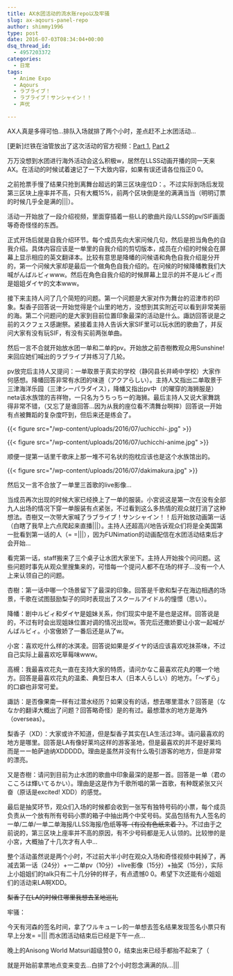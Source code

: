 ```yaml
---
title: AX水团活动的流水账repo以及牢骚
slug: ax-aqours-panel-repo
author: shimmy1996
type: post
date: 2016-07-03T08:34:04+00:00
dsq_thread_id:
  - 4957203372
categories:
  - 日常
tags:
  - Anime Expo
  - Aqours
  - ラブライブ！
  - ラブライブ！サンシャイン！！
  - 声优

---
```

AX人真是多得可怕&#8230;排队入场就排了两个小时，差点赶不上水团活动&#8230;

[更新]烂铁在油管放出了这次活动的官方视频：<a href="https://www.youtube.com/watch?v=sEPnw_LBIyc" target="_blank">Part 1</a>, <a href="https://www.youtube.com/watch?v=qhndif2ZAjc" target="_blank">Part 2</a>

万万没想到水团进行海外活动会这么积极w，居然在LLSS动画开播的同一天来AX。在活动的时候试着速记了一下大致内容，如果有误还请各位指正0 0。

之前抢票手慢了结果只抢到离舞台超远的第三区块座位D：。不过实际到场后发现第三区块上座率并不高，只有大概15%，前两个区块倒是坐的满满当当（明明订票的时候几乎全是满的|||）。

活动一开始放了一段介绍视频，里面穿插着一些LL的歌曲片段/LLSS的pv/SIF画面等奇奇怪怪的东西。

正式开场后就是自我介绍环节。每个成员先向大家问候几句，然后是担当角色的自我介绍。具体内容应该是一单里的自我介绍的剪切版本，成员在介绍的时候会在屏幕上显示相应的英文翻译本。比较有意思是降幡的问候语和角色自我介绍是分开的，第一个问候大家却是最后一个做角色自我介绍的。在问候的时候降幡教我们大喊がんばルビィwww。然后在角色自我介绍的时候屏幕上显示的并不是ルビィ而是姐姐ダイヤ的文本www。

接下来主持人问了几个简短的问题。第一个问题是大家对作为舞台的沼津市的印象。梨香子回答说一开始觉得是个山里的地方，没想到其实附近可以看到非常美丽的海。第二个问题问的是大家到目前位置印象最深的活动是什么。諏訪回答说是之前的スクフェス感謝祭。紧接着主持人告诉大家SIF里可以玩水团的歌曲了，并反问大家有没有玩SIF，有没有买前两张单曲。

然后一言不合就开始放水团一单和二单的pv。开始放之前杏樹教观众用Sunshine!来回应她们喊出的ラブライブ并练习了几轮。

pv放完后主持人又提问：一单取景于真实的学校（静冈县长井崎中学校）大家作何感想。降幡回答非常有水团的味道（アクアらしい）。主持人又指出二单取景于三津海洋乐园（三津シーパラダイス），降幡又指出pv中（的曜穿的海狮服是）neta该水族馆的吉祥物，一只名为うちっちー的海狮。最后主持人又说大家舞跳得非常不错，（又忘了是谁回答&#8230;因为从我的座位看不清舞台啊摔）回答说一开始有点被舞蹈的复杂度吓到，但后来还是练会了。

{{< figure src="/wp-content/uploads/2016/07/uchicchi-.jpg" >}}

{{< figure src="/wp-content/uploads/2016/07/uchicchi-anime.jpg" >}}

顺便一提第一话里千歌床上那一堆不可名状的抱枕应该也是这个水族馆出的。

{{< figure src="/wp-content/uploads/2016/07/dakimakura.jpg" >}}

然后又一言不合放了一单里三首歌的live影像&#8230;

当成员再次出现的时候大家已经换上了一单的服装。小宮说这是第一次在没有全部九人出场的情况下穿一单服装有点紧张，不过看到这么多热情的观众就打消了这种想法。杏樹又一次带大家喊了ラブライブ！サンシャイン！！后开始放动画第一话（白瞎了我早上六点爬起来直播|||）。主持人还超高兴地告诉观众们将是全美国第一批看到第一话的人（= =|||），因为FUNimation的动画配信在水团活动结束后才会开始&#8230;

看完第一话，staff搬来了三个桌子让水团大家坐下。主持人开始挨个问问题。这些问题时事先从观众里搜集来的，可惜每一个提问人都不在场的样子&#8230;没有一个人上来认领自己的问题。

杏樹：第一话中哪一个场景留下了最深的印象。回答是千歌和梨子在海边相遇的场景，千歌在试图鼓励梨子的同时表现出了スクールアイドル的憧憬（思い）。

降幡：剧中ルビィ和ダイヤ是姐妹关系，你们现实中是不是也是这样。回答说是的，不过有时会出现姐妹位置对调的情况出现w。答完后还撒娇要让小宮一起喊がんばルビィ。小宮傲娇了一番后还是从了w。

小宮：喜欢吃什么样的冰淇凌。回答说如果是ダイヤ的话应该喜欢吃抹茶味，不过自己实际上最喜欢吃草莓味www。

高槻：我最喜欢花丸一直在支持大家的特质，请问かなこ最喜欢花丸的哪一个地方。回答是最喜欢花丸的温柔、典型日本人（日本人らしい）的地方。「～ずら」的口癖也非常可爱。

諏訪：是否像果南一样有过潜水经历？如果没有的话，想去哪里潜水？回答是（ななか的翻译大概出了问题？回答略奇怪）是的有过。最想潜水的地方是海外（overseas）。

梨香子（XD）：大家或许不知道，但是梨香子其实在LA生活过3年。请问最喜欢的地方是哪里。回答是LA有像好莱坞这样的游客圣地，但是最喜欢的并不是好莱坞而是ーー帕萨迪纳XDDDDD。理由是虽然并没有什么吸引游客的地方，但是非常的漂亮。

又是杏樹：请问到目前为止水团的歌曲中印象最深的是那一首。回答是一单（君のこころは輝いてるかい）。理由是这是作为千歌所唱的第一首歌，有种既紧张又兴奋（原话是excited! XDD）的感觉。

最后是抽奖环节，观众们入场的时候都会收到一张写有独特号码的小票，每个成员负责从一个放有所有号码小票的箱子中抽出两个中奖号码。奖品包括有九人签名的一单/二单/一单二单海报/LLSS海报/色纸<del>等等（有没有色纸来着？）</del>。不过由于之前说的，第三区块上座率并不高的原因，有不少号码都是无人认领的。比较惨的是小宮，大概抽了十几次才有人中&#8230;

整个活动虽然说是两个小时，不过前大半小时在观众入场和奇怪视频中耗掉了，再减去第一话（24分）+一二单pv（10分）+live影像（15分）+抽奖（15分），实际上小姐姐们的talk只有二十几分钟的样子，有点遗憾0 0。希望下次还能有小姐姐们的活动来LA啊XDD。

<del>梨香子在LA的时候住哪里我想去圣地巡礼</del>

牢骚：

今天有河森的签名时间，拿了ワルキューレ的一单想去签名结果发现签名小票只有早上分发= =||| 而水团活动结束后已经是下午一点&#8230;

晚上的Anisong World Matsuri超级赞0 0，结束出来已经手都抬不起来了（

就是开始前拿票地点变来变去&#8230;白排了2个小时怨念满满的队&#8230;|||
